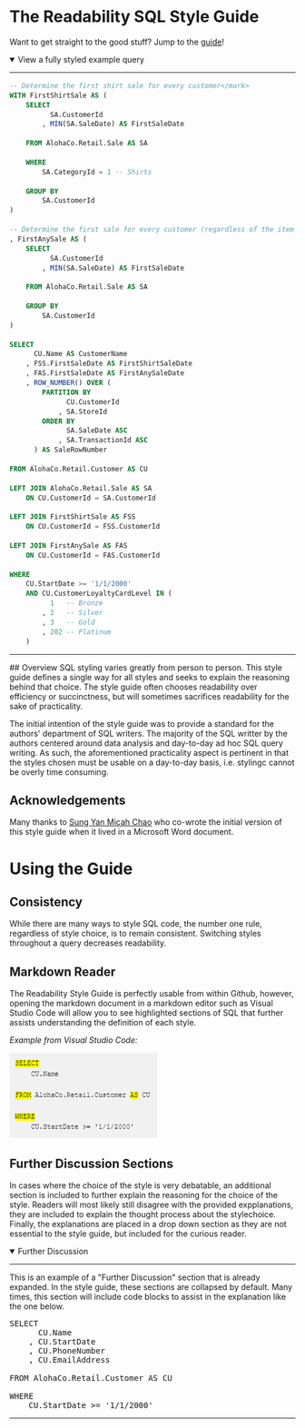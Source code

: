# The Readability SQL Style Guide

Want to get straight to the good stuff?  Jump to the [guide](https://github.com/jasonmkfu/the-readability-sql-style-guide/blob/main/Style%20Guide.md)!


<details open>
  <summary>View a fully styled example query</summary>

---

```sql
-- Determine the first shirt sale for every customer</mark>
WITH FirstShirtSale AS (
    SELECT
          SA.CustomerId
        , MIN(SA.SaleDate) AS FirstSaleDate

    FROM AlohaCo.Retail.Sale AS SA

    WHERE
        SA.CategoryId = 1 -- Shirts

    GROUP BY
        SA.CustomerId
)

-- Determine the first sale for every customer (regardless of the item category)
, FirstAnySale AS (
    SELECT
          SA.CustomerId
        , MIN(SA.SaleDate) AS FirstSaleDate

    FROM AlohaCo.Retail.Sale AS SA

    GROUP BY
        SA.CustomerId
)

SELECT
      CU.Name AS CustomerName
    , FSS.FirstSaleDate AS FirstShirtSaleDate
    , FAS.FirstSaleDate AS FirstAnySaleDate
    , ROW_NUMBER() OVER (
        PARTITION BY
              CU.CustomerId
            , SA.StoreId
        ORDER BY
              SA.SaleDate ASC
            , SA.TransactionId ASC
      ) AS SaleRowNumber

FROM AlohaCo.Retail.Customer AS CU

LEFT JOIN AlohaCo.Retail.Sale AS SA
    ON CU.CustomerId = SA.CustomerId

LEFT JOIN FirstShirtSale AS FSS
    ON CU.CustomerId = FSS.CustomerId

LEFT JOIN FirstAnySale AS FAS
    ON CU.CustomerId = FAS.CustomerId

WHERE
    CU.StartDate >= '1/1/2000'
    AND CU.CustomerLoyaltyCardLevel IN (
          1   -- Bronze
        , 2   -- Silver
        , 3   -- Gold
        , 202 -- Platinum
    )
```

---
</details>
## Overview
SQL styling varies greatly from person to person.  This style guide defines a single way for all styles and seeks to explain the reasoning behind that choice.  The style guide often chooses readability over efficiency or succinctness, but will sometimes sacrifices readability for the sake of practicality.

The initial intention of the style guide was to provide a standard for the authors' department of SQL writers.  The majority of the SQL writter by the authors centered around data analysis and day-to-day ad hoc SQL query writing.  As such, the aforementioned practicality aspect is pertinent in that the styles chosen must be usable on a day-to-day basis, i.e. stylingc cannot be overly time consuming.

## Acknowledgements
Many thanks to [Sung Yan Micah Chao](https://github.com/smc395) who co-wrote the initial version of this style guide when it lived in a Microsoft Word document.
# Using the Guide
## Consistency
While there are many ways to style SQL code, the number one rule, regardless of style choice, is to remain consistent.  Switching styles throughout a query decreases readability.
## Markdown Reader
The Readability Style Guide is perfectly usable from within Github, however, opening the markdown document in a markdown editor such as Visual Studio Code will allow you to see highlighted sections of SQL that further assists understanding the definition of each style.

_Example from Visual Studio Code:_

![Highlighted SQL Example](/images/HighlightingExample.png)

## Further Discussion Sections
In cases where the choice of the style is very debatable, an additional section is included to further explain the reasoning for the choice of the style.  Readers will most likely still disagree with the provided expplanations, they are included to explain the thought process about the stylechoice.  Finally, the explanations are placed in a drop down section as they are not essential to the style guide, but included for the curious reader.

<details open>
  <summary>Further Discussion</summary>

---

This is an example of a "Further Discussion" section that is already expanded.  In the style guide, these sections are collapsed by default.  Many times, this section will include code blocks to assist in the explanation like the one below.
<pre>
SELECT
      CU.Name
    , CU.StartDate
    , CU.PhoneNumber
    , CU.EmailAddress

FROM AlohaCo.Retail.Customer AS CU

WHERE
    CU.StartDate >= '1/1/2000'
</pre>

---
</details>